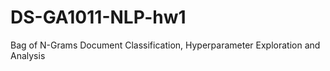 # DS-GA1011-NLP-hw1
Bag of N-Grams Document Classification, Hyperparameter Exploration and Analysis

